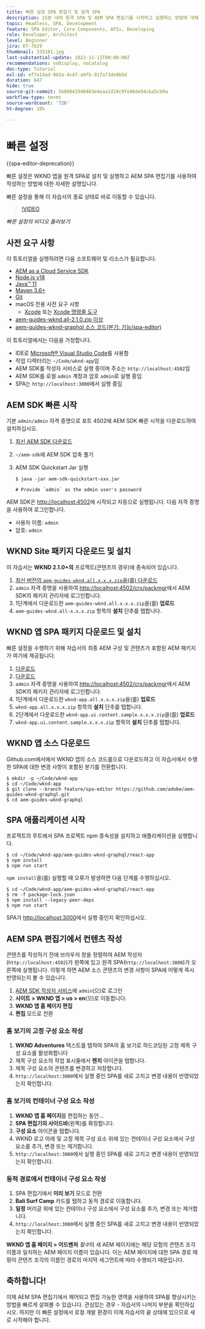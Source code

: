 ```yaml
---
title: 빠른 설정 SPA 편집기 및 원격 SPA
description: 15분 내에 원격 SPA 및 AEM SPA 편집기를 시작하고 실행하는 방법에 대해 알아보십시오.
topic: Headless, SPA, Development
feature: SPA Editor, Core Components, APIs, Developing
role: Developer, Architect
level: Beginner
jira: KT-7629
thumbnail: 333181.jpg
last-substantial-update: 2022-11-11T00:00:00Z
recommendations: noDisplay, noCatalog
doc-type: Tutorial
exl-id: ef7a1dad-993a-4c47-a9fb-91fa73de9b5d
duration: 647
hide: true
source-git-commit: 5b008419d0463e4eaa1d19c9fe86de94cba5cb9a
workflow-type: tm+mt
source-wordcount: '726'
ht-degree: 10%

---
```


# 빠른 설정

{{spa-editor-deprecation}}

빠른 설정은 WKND 앱을 원격 SPA로 설치 및 실행하고 AEM SPA 편집기를 사용하여 작성하는 방법에 대한 자세한 설명입니다.

빠른 설정을 통해 이 자습서의 종료 상태로 바로 이동할 수 있습니다.

>[!VIDEO](https://video.tv.adobe.com/v/333181?quality=12&learn=on)

_빠른 설정의 비디오 둘러보기_

## 사전 요구 사항

이 튜토리얼을 실행하려면 다음 소프트웨어 및 리소스가 필요합니다.

+ [AEM as a Cloud Service SDK](https://experienceleague.adobe.com/docs/experience-manager-learn/cloud-service/local-development-environment-set-up/aem-runtime.html?lang=ko)
+ [Node.js v18](https://nodejs.org/en/)
+ [Java™ 11](https://downloads.experiencecloud.adobe.com/content/software-distribution/en/general.html)
+ [Maven 3.6+](https://maven.apache.org/)
+ [Git](https://git-scm.com/downloads)
+ macOS 전용 사전 요구 사항
   + [Xcode](https://developer.apple.com/xcode/) 또는 [Xcode 명령줄 도구](https://developer.apple.com/xcode/resources/)
+ [aem-guides-wknd.all-2.1.0.zip 이상](https://github.com/adobe/aem-guides-wknd/releases)
+ [aem-guides-wknd-graphql 소스 코드(분기: 기능/spa-editor)](https://github.com/adobe/aem-guides-wknd-graphql/tree/feature/spa-editor)


이 튜토리얼에서는 다음을 가정합니다.

+ IDE로 [Microsoft® Visual Studio Code](https://visualstudio.microsoft.com/)를 사용함
+ 작업 디렉터리는 `~/Code/wknd-app`임
+ AEM SDK를 작성자 서비스로 실행 중이며 주소는 `http://localhost:4502`임
+ AEM SDK를 로컬 `admin` 계정과 암호 `admin`로 실행 중임
+ SPA는 `http://localhost:3000`에서 실행 중임

## AEM SDK 빠른 시작

기본 `admin/admin` 자격 증명으로 포트 4502에 AEM SDK 빠른 시작을 다운로드하여 설치하십시오.

1. [최신 AEM SDK 다운로드](https://experience.adobe.com/#/downloads/content/software-distribution/en/aemcloud.html?fulltext=AEM*+SDK*&orderby=%40jcr%3Acontent%2Fjcr%3AlastModified&orderby.sort=desc&layout=list&p.offset=0&p.limit=1)
1. `~/aem-sdk`에 AEM SDK 압축 풀기
1. AEM SDK Quickstart Jar 실행

   ```
   $ java -jar aem-sdk-quickstart-xxx.jar
   
   # Provide `admin` as the admin user's password
   ```

AEM SDK은 [http://localhost:4502](http://localhost:4502)에 시작되고 자동으로 실행됩니다. 다음 자격 증명을 사용하여 로그인합니다.

+ 사용자 이름: `admin`
+ 암호: `admin`

## WKND Site 패키지 다운로드 및 설치

이 자습서는 __WKND 2.1.0+의__ 프로젝트(콘텐츠의 경우)에 종속되어 있습니다.

1. [최신 버전의 `aem-guides-wknd.all.x.x.x.zip`을(를) 다운로드](https://github.com/adobe/aem-guides-wknd/releases)
1. `admin` 자격 증명을 사용하여 [http://localhost:4502/crx/packmgr](http://localhost:4502/crx/packmgr)에서 AEM SDK의 패키지 관리자에 로그인합니다.
1. 1단계에서 다운로드한 `aem-guides-wknd.all.x.x.x.zip`을(를) __업로드__
1. `aem-guides-wknd.all-x.x.x.zip` 항목의 __설치__ 단추를 탭합니다.

## WKND 앱 SPA 패키지 다운로드 및 설치

빠른 설정을 수행하기 위해 자습서의 최종 AEM 구성 및 콘텐츠가 포함된 AEM 패키지가 여기에 제공됩니다.

1. [다운로드 ](./assets/quick-setup/wknd-app.all-1.0.0-SNAPSHOT.zip)
1. [다운로드 ](./assets/quick-setup/wknd-app.ui.content.sample-1.0.1.zip)
1. `admin` 자격 증명을 사용하여 [http://localhost:4502/crx/packmgr](http://localhost:4502/crx/packmgr)에서 AEM SDK의 패키지 관리자에 로그인합니다.
1. 1단계에서 다운로드한 `wknd-app.all.x.x.x.zip`을(를) __업로드__
1. `wknd-app.all.x.x.x.zip` 항목의 __설치__ 단추를 탭합니다.
1. 2단계에서 다운로드한 `wknd-app.ui.content.sample.x.x.x.zip`을(를) __업로드__
1. `wknd-app.ui.content.sample.x.x.x.zip` 항목의 __설치__ 단추를 탭합니다.

## WKND 앱 소스 다운로드

Github.com에서에서 WKND 앱의 소스 코드를으로 다운로드하고 이 자습서에서 수행한 SPA에 대한 변경 사항이 포함된 분기를 전환합니다.

```
$ mkdir -p ~/Code/wknd-app
$ cd ~/Code/wknd-app
$ git clone --branch feature/spa-editor https://github.com/adobe/aem-guides-wknd-graphql.git
$ cd aem-guides-wknd-graphql
```

## SPA 애플리케이션 시작

프로젝트의 루트에서 SPA 프로젝트 npm 종속성을 설치하고 애플리케이션을 실행합니다.

```
$ cd ~/Code/wknd-app/aem-guides-wknd-graphql/react-app
$ npm install
$ npm run start
```

`npm install`을(를) 실행할 때 오류가 발생하면 다음 단계를 수행하십시오.

```
$ cd ~/Code/wknd-app/aem-guides-wknd-graphql/react-app
$ rm -f package-lock.json
$ npm install --legacy-peer-deps
$ npm run start
```

SPA가 [http://localhost:3000](http://localhost:3000)에서 실행 중인지 확인하십시오.

## AEM SPA 편집기에서 컨텐츠 작성

콘텐츠를 작성하기 전에 브라우저 창을 정렬하여 AEM 작성자(`http://localhost:4502`)가 왼쪽에 있고 원격 SPA(`http://localhost:3000`)가 오른쪽에 실행됩니다. 이렇게 하면 AEM 소스 콘텐츠의 변경 사항이 SPA에 어떻게 즉시 반영되는지 볼 수 있습니다.

1. [AEM SDK 작성자 서비스](http://localhost:4502)에 `admin`(으)로 로그인
1. __사이트 > WKND 앱 > us > en__(으)로 이동합니다.
1. __WKND 앱 홈 페이지 편집__
1. __편집__ 모드로 전환

### 홈 보기의 고정 구성 요소 작성

1. __WKND Adventures__ 텍스트를 탭하여 SPA의 홈 보기로 하드코딩된 고정 제목 구성 요소를 활성화합니다
1. 제목 구성 요소의 작업 표시줄에서 __렌치__ 아이콘을 탭합니다.
1. 제목 구성 요소의 콘텐츠를 변경하고 저장합니다.
1. `http://localhost:3000`에서 실행 중인 SPA를 새로 고치고 변경 내용이 반영되었는지 확인합니다.

### 홈 보기의 컨테이너 구성 요소 작성

1. __WKND 앱 홈 페이지__&#x200B;를 편집하는 동안...
1. __SPA 편집기의 사이드바__(왼쪽)를 확장합니다.
1. __구성 요소__ 아이콘을 탭합니다.
1. WKND 로고 아래 및 고정 제목 구성 요소 위에 있는 컨테이너 구성 요소에서 구성 요소를 추가, 변경 또는 제거합니다.
1. `http://localhost:3000`에서 실행 중인 SPA를 새로 고치고 변경 내용이 반영되었는지 확인합니다.

### 동적 경로에서 컨테이너 구성 요소 작성

1. SPA 편집기에서 __미리 보기__ 모드로 전환
1. __Bali Surf Camp__ 카드를 탭하고 동적 경로로 이동합니다.
1. __일정__ 머리글 위에 있는 컨테이너 구성 요소에서 구성 요소를 추가, 변경 또는 제거합니다.
1. `http://localhost:3000`에서 실행 중인 SPA를 새로 고치고 변경 내용이 반영되었는지 확인합니다.

__WKND 앱 홈 페이지 > 어드벤처__ _필수_&#x200B;의 새 AEM 페이지에는 해당 모험의 콘텐츠 조각 이름과 일치하는 AEM 페이지 이름이 있습니다. 이는 AEM 페이지에 대한 SPA 경로 매핑이 콘텐츠 조각의 이름인 경로의 마지막 세그먼트에 따라 수행되기 때문입니다.

## 축하합니다!

이제 AEM SPA 편집기에서 제어되고 편집 가능한 영역을 사용하여 SPA를 향상시키는 방법을 빠르게 살펴볼 수 있습니다. 관심있는 경우 - 자습서의 나머지 부분을 확인하십시오. 하지만 이 빠른 설정에서 로컬 개발 환경이 이제 자습서의 끝 상태에 있으므로 새로 시작해야 합니다.
